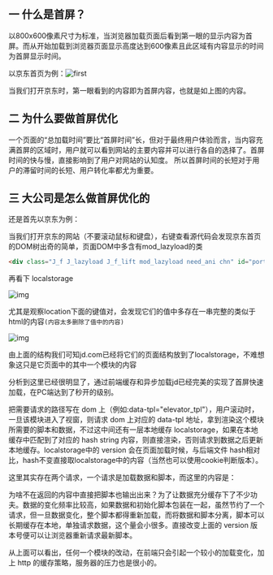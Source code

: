 ## 一 什么是首屏？

以800x600像素尺寸为标准，当浏览器加载页面后看到第一眼的显示内容为首屏。而从开始加载到浏览器页面显示高度达到600像素且此区域有内容显示的时间为首屏显示时间。

以京东首页为例：![first](https://images2015.cnblogs.com/blog/890053/201703/890053-20170310154809545-1486134676.png)

当我们打开京东时，第一眼看到的内容即为首屏内容，也就是如上图的内容。

## 二 为什么要做首屏优化

一个页面的“总加载时间”要比“首屏时间”长，但对于最终用户体验而言，当内容充满首屏的区域时，用户就可以看到网站的主要内容并可以进行各自的选择了。首屏时间的快与慢，直接影响到了用户对网站的认知度。
所以首屏时间的长短对于用户的滞留时间的长短、用户转化率都尤为重要。

## 三 大公司是怎么做首屏优化的

还是首先以京东为例：

当我们打开京东的网站（不要滚动鼠标和键盘），右键查看源代码会发现京东首页的DOM树出奇的简单，页面DOM中多含有mod_lazyload的类

```html
<div class="J_f J_lazyload J_f_lift mod_lazyload need_ani chn" id="portal_8" data-backup="basic_8" data-source="cms:basic_8" data-tpl="portal_tpl">
```

再看下 localstorage

![img](https://images2015.cnblogs.com/blog/890053/201703/890053-20170310154834670-636385781.png)

尤其是观察location下面的键值对，会发现它们的值中多存在一串完整的类似于html的内容`(内容太多删除了值中的内容)`

![img](https://images2015.cnblogs.com/blog/890053/201703/890053-20170310154904342-1719853649.png)

由上面的结构我们可知jd.com已经将它们的页面结构放到了localstorage，不难想象这只是它页面中的其中一个模块的内容

分析到这里已经很明显了，通过前端缓存和异步加载jd已经完美的实现了首屏快速加载，在PC端达到了秒开的级别。

把需要请求的路径写在 dom 上（例如:data-tpl="elevator_tpl"），用户滚动时，一旦该模块进入了视窗，则请求 dom 上对应的 data-tpl 地址，拿到渲染这个模块所需要的脚本和数据，不过这中间还有一层本地缓存 localstorage，如果在本地缓存中匹配到了对应的 hash string 内容，则直接渲染，否则请求到数据之后更新本地缓存。localstorage中的 version 会在页面加载时候，与后端文件 hash相对比，hash不变直接取localstorage中的内容（当然也可以使用cookie判断版本）。

这里其实存在两个请求，一个请求是加载数据和脚本，而这里的内容是：

为啥不在返回的内容中直接把脚本也输出出来？为了让数据充分缓存下了不少功夫。数据的变化频率比较高，如果数据和初始化脚本包装在一起，虽然节约了一个请求，但一旦数据变化，整个脚本都得重新加载，而将数据和脚本分离，脚本可以长期缓存在本地，单独请求数据，这个量会小很多。直接改变上面的 version 版本号便可以让浏览器重新请求最新脚本。

从上面可以看出，任何一个模块的改动，在前端只会引起一个较小的加载变化，加上 http 的缓存策略，服务器的压力也是很小的。





